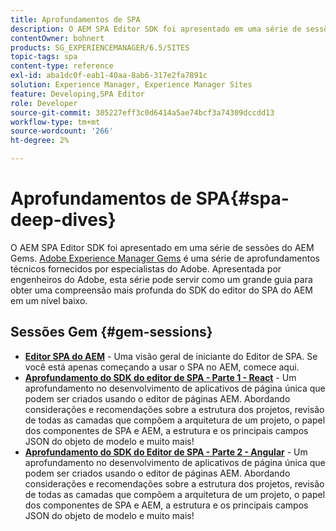 ```yaml
---
title: Aprofundamentos de SPA
description: O AEM SPA Editor SDK foi apresentado em uma série de sessões do AEM Gems. Apresentada por engenheiros de Adobe, esta série pode servir como um grande guia para obter uma compreensão mais profunda do SDK do editor de SPA do AEM em um nível baixo, apresentado por engenheiros de Adobe.
contentOwner: bohnert
products: SG_EXPERIENCEMANAGER/6.5/SITES
topic-tags: spa
content-type: reference
exl-id: aba1dc0f-eab1-40aa-8ab6-317e2fa7891c
solution: Experience Manager, Experience Manager Sites
feature: Developing,SPA Editor
role: Developer
source-git-commit: 305227eff3c0d6414a5ae74bcf3a74309dccdd13
workflow-type: tm+mt
source-wordcount: '266'
ht-degree: 2%

---
```


# Aprofundamentos de SPA{#spa-deep-dives}

O AEM SPA Editor SDK foi apresentado em uma série de sessões do AEM Gems. [Adobe Experience Manager Gems](https://helpx.adobe.com/experience-manager/kt/eseminars/gems/aem-index.html) é uma série de aprofundamentos técnicos fornecidos por especialistas do Adobe. Apresentada por engenheiros do Adobe, esta série pode servir como um grande guia para obter uma compreensão mais profunda do SDK do editor do SPA do AEM em um nível baixo.

## Sessões Gem {#gem-sessions}

* **[Editor SPA do AEM](https://helpx.adobe.com/experience-manager/kt/eseminars/gems/aem-spa-editor.html)** - Uma visão geral de iniciante do Editor de SPA. Se você está apenas começando a usar o SPA no AEM, comece aqui.
* **[Aprofundamento do SDK do editor de SPA - Parte 1 - React](https://helpx.adobe.com/experience-manager/kt/eseminars/gems/SPA-Editor-SDK-Deep-Dive-React.html)** - Um aprofundamento no desenvolvimento de aplicativos de página única que podem ser criados usando o editor de páginas AEM. Abordando considerações e recomendações sobre a estrutura dos projetos, revisão de todas as camadas que compõem a arquitetura de um projeto, o papel dos componentes de SPA e AEM, a estrutura e os principais campos JSON do objeto de modelo e muito mais!
* **[Aprofundamento do SDK do Editor de SPA - Parte 2 - Angular](https://helpx.adobe.com/experience-manager/kt/eseminars/gems/SPA-Editor-SDK-Deep-Dive-Angular.html)** - Um aprofundamento no desenvolvimento de aplicativos de página única que podem ser criados usando o editor de páginas AEM. Abordando considerações e recomendações sobre a estrutura dos projetos, revisão de todas as camadas que compõem a arquitetura de um projeto, o papel dos componentes de SPA e AEM, a estrutura e os principais campos JSON do objeto de modelo e muito mais!
